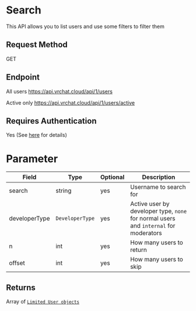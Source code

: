 # Search

This API allows you to list users and use some filters to filter them

## Request Method
GET

## Endpoint
All users
    https://api.vrchat.cloud/api/1/users

Active only
    https://api.vrchat.cloud/api/1/users/active

## Requires Authentication
Yes (See [here](Authorization.md) for details)

# Parameter

Field | Type | Optional | Description
------|------|----------|------------
search | string | yes | Username to search for
developerType | `DeveloperType` | yes | Active user by developer type, `none` for normal users and `internal` for moderators
n | int | yes | How many users to return
offset | int | yes | How many users to skip

## Returns

Array of [`Limited User objects`](Objects/User.md?id=limited-user-object)
